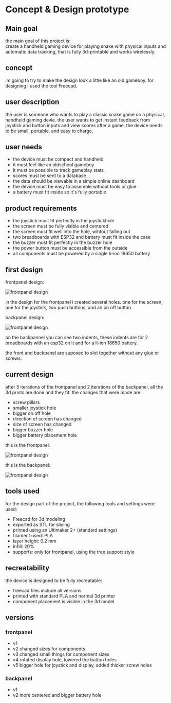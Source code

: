 # Concept & Design prototype

## Main goal
the main goal of this project is:  
create a handheld gaming device for playing snake with physical inputs and automatic data tracking, that is fully 3d-printable and works wirelessly. 

## concept
im going to try to make the design look a little like an old gameboy. for designing i used the tool Freecad.

## user description
the user is someone who wants to play a classic snake game on a physical, handheld gaming devie. the user wants to get instant feedback from joystick and button inputs and view scores after a game. the device needs to be small, portable, and easy to charge.

## user needs
- the device must be compact and handheld
- it must feel like an oldschool gameboy
- it must be possible to track gameplay stats
- scores must be sent to a database
- the data should be viewable in a simple online dashboard
- the device must be easy to assemble without tools or glue
- a battery must fit inside so it's fully portable

## product requirements
- the joystick must fit perfectly in the joystickhole
- the screen must be fully visible and centered
- the screen must fit well into the hole, wihtout falling out
- two breadboards with ESP32 and battery must fit inside the case
- the buzzer must fit perfectly in the buzzer hole
- the power button must be accessible from the outside
- all components must be powered by a single li-ion 18650 battery

## first design

frontpanel design:

![frontpanel design](https://teemiixuujuu34-fa53a7.dev.hihva.nl/assets/designfrontpicture.png)

in the design for the frontpanel i created several holes. one for the screen, one for the joystick, two push buttons, and an on off button. 

backpanel design:

![frontpanel design](https://teemiixuujuu34-fa53a7.dev.hihva.nl/assets/designbackpicture.png)

on the backpannel you can see two indents, these indents are for 2 breadboards with an esp32 on it and for a li-ion 18650 battery. 

the front and backpanel are suposed to slot together without any glue or screws.

## current design
after 5 iterations of the frontpanel and 2 iterations of the backpanel, all the 3d prints are done and they fit.
the changes that were made are:
- screw pillars
- smaller joystick hole
- bigger on off hole
- direction of screen has changed
- size of screen has changed
- bigger buzzer hole
- bigger battery placement hole


this is the frontpanel:

![frontpanel design](https://teemiixuujuu34-fa53a7.dev.hihva.nl/assets/frontpanel_v5.png)

this is the backpanel:

![frontpanel design](https://teemiixuujuu34-fa53a7.dev.hihva.nl/assets/backpanel_v2.png)

## tools used
for the design part of the project, the following tools and settings were used:

- Freecad for 3d modeling
- exported as STL for slicing
- printed using an Ultimaker 2+  (standard settings)
- filament used: PLA
- layer height: 0.2 mm
- infill: 20%
- supports: only for frontpanel, using the tree support style

## recreatability
the device is designed to be fully recreatable:
- freecad files include all versions
- printed with standard PLA and normal 3d printer
- component placement is visible in the 3d model

## versions
### frontpanel
- v1 
- v2 changed sizes for components
- v3 changed small things for component sizes
- v4 rotated display hole, lowered the button holes
- v5 bigger hole for joystick and display, added thicker screw holes

### backpanel
- v1
- v2 more centered and bigger battery hole